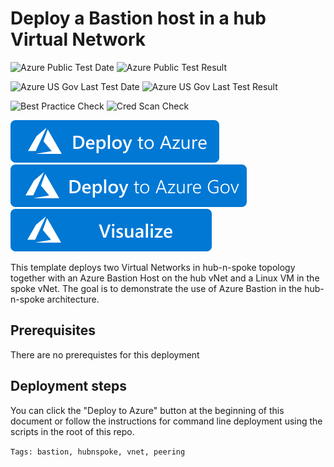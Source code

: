 # Deploy a Bastion host in a hub Virtual Network

![Azure Public Test Date](https://azurequickstartsservice.blob.core.windows.net/badges/101-bastion-hub-spoke-vnet/PublicLastTestDate.svg)
![Azure Public Test Result](https://azurequickstartsservice.blob.core.windows.net/badges/101-bastion-hub-spoke-vnet/PublicDeployment.svg)

![Azure US Gov Last Test Date](https://azurequickstartsservice.blob.core.windows.net/badges/101-bastion-hub-spoke-vnet/FairfaxLastTestDate.svg)
![Azure US Gov Last Test Result](https://azurequickstartsservice.blob.core.windows.net/badges/101-bastion-hub-spoke-vnet/FairfaxDeployment.svg)

![Best Practice Check](https://azurequickstartsservice.blob.core.windows.net/badges/101-bastion-hub-spoke-vnet/BestPracticeResult.svg)
![Cred Scan Check](https://azurequickstartsservice.blob.core.windows.net/badges/101-bastion-hub-spoke-vnet/CredScanResult.svg)

[![Deploy To Azure](https://raw.githubusercontent.com/Azure/azure-quickstart-templates/master/1-CONTRIBUTION-GUIDE/images/deploytoazure.svg?sanitize=true)](https://portal.azure.com/#create/Microsoft.Template/uri/https%3A%2F%2Fraw.githubusercontent.com%2FAzure%2Fazure-quickstart-templates%2Fmaster%2F101-bastion-hub-spoke-vnet%2Fazuredeploy.json)
[![Deploy To Azure US Gov](https://raw.githubusercontent.com/Azure/azure-quickstart-templates/master/1-CONTRIBUTION-GUIDE/images/deploytoazuregov.svg?sanitize=true)](https://portal.azure.us/#create/Microsoft.Template/uri/https%3A%2F%2Fraw.githubusercontent.com%2FAzure%2Fazure-quickstart-templates%2Fmaster%2F101-bastion-hub-spoke-vnet%2Fazuredeploy.json)
[![Visualize](https://raw.githubusercontent.com/Azure/azure-quickstart-templates/master/1-CONTRIBUTION-GUIDE/images/visualizebutton.svg?sanitize=true)](http://armviz.io/#/?load=https%3A%2F%2Fraw.githubusercontent.com%2FAzure%2Fazure-quickstart-templates%2Fmaster%2F101-bastion-hub-spoke-vnet%2Fazuredeploy.json)    

This template deploys two Virtual Networks in hub-n-spoke topology together with an Azure Bastion Host on the hub vNet and a Linux VM in the spoke vNet. 
The goal is to demonstrate the use of Azure Bastion in the hub-n-spoke architecture.

## Prerequisites

There are no prerequistes for this deployment

## Deployment steps

You can click the "Deploy to Azure" button at the beginning of this document or follow the instructions for command line deployment using the scripts in the root of this repo.

`Tags: bastion, hubnspoke, vnet, peering`

